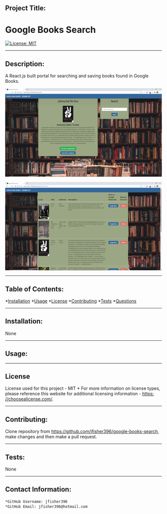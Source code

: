 
  
  ## Project Title:

  # Google Books Search

  [![License: MIT](https://img.shields.io/badge/License-MIT-yellow.svg)](https://opensource.org/licenses/MIT)
  
---

  ## Description:

  A React.js built portal for searching and saving books found in Google Books.
  
  ![GitHub Logo](/media/Screenshot%20(101).png)
  
  ![GitHub Logo](/media/Screenshot%20(102).png)

  ---

  ## Table of Contents:
  *[Installation](#Installation) 
  *[Usage](#Usage)
  *[License](#License)
  *[Contributing](#Contribution)
  *[Tests](#Tests) 
  *[Questions](#Contact-Information)

---

  ## Installation:

  None

---

  ## Usage:

  

---

  ## License
  License used for this project - MIT
    * For more information on license types, please reference this website
  for additional licensing information - [https: //choosealicense.com/](https://choosealicense.com/).

---

  ## Contributing:

  Clone repository from https://github.com/jfisher396/google-books-search, make changes and then make a pull request.

---

  ## Tests:
  None

---

  ## Contact Information:
    *GitHub Username: jfisher396
    *GitHub Email: jfisher396@hotmail.com
  
